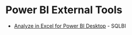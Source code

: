 # Power BI External Tools


* [Analyze in Excel for Power BI Desktop](https://www.sqlbi.com/tools/analyze-in-excel-for-power-bi-desktop/) - SQLBI
